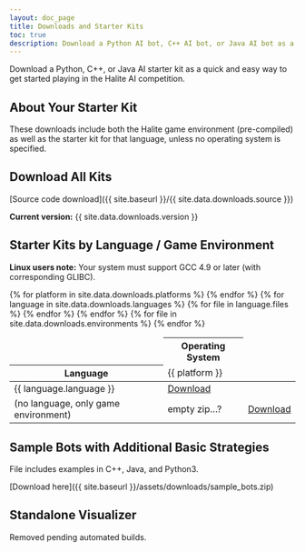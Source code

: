```yaml
---
layout: doc_page
title: Downloads and Starter Kits
toc: true
description: Download a Python AI bot, C++ AI bot, or Java AI bot as a quick and easy way to get started playing in the Halite AI competition.
---
```

Download a Python, C++, or Java AI starter kit as a quick and easy way to get started playing in the Halite AI competition.

## About Your Starter Kit

These downloads include both the Halite game environment (pre-compiled) as well as the starter kit for that language, unless no operating system is specified.

## Download All Kits

[Source code download]({{ site.baseurl }}/{{ site.data.downloads.source }})

__Current version:__ {{ site.data.downloads.version }}

## Starter Kits by Language / Game Environment

__Linux users note:__ Your system must support GCC 4.9 or later (with corresponding GLIBC).

<table class="table">
    <thead>
        <tr>
            <td></td>
            <th colspan="{{ site.data.downloads.platforms | size }}" class="text-center">Operating System</th>
        </tr>
        <tr>
            <th>Language</th>
            {% for platform in site.data.downloads.platforms %}
            <td>{{ platform }}</td>
            {% endfor %}
        </tr>
    </thead>
    <tbody>
        {% for language in site.data.downloads.languages %}
        <tr>
            <td>{{ language.language }}</td>
            {% for file in language.files %}
            <td><a href="{{ site.baseurl }}/{{ file }}">Download</a></td>
            {% endfor %}
        </tr>
        {% endfor %}
        <tr>
            <td>(no language, only game environment)</td>
            <td>empty zip…?</td>
            {% for file in site.data.downloads.environments %}
            <td><a href="{{ site.baseurl }}/{{ file }}">Download</a></td>
            {% endfor %}
        </tr>
    </tbody>
</table>

## Sample Bots with Additional Basic Strategies

File includes examples in C++, Java, and Python3.

[Download here]({{ site.baseurl }}/assets/downloads/sample_bots.zip)

## Standalone Visualizer

Removed pending automated builds.

<!--

Only available for MacOS at the moment. (Sorry!)

[MacOS DMG]({{ site.baseurl }}/assets/downloads/Standalone_MacOS.dmg)

-->
